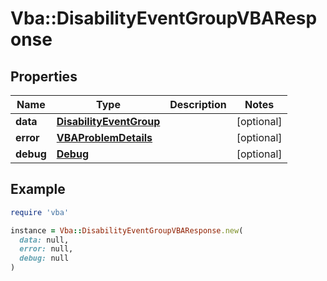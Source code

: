 # Vba::DisabilityEventGroupVBAResponse

## Properties

| Name | Type | Description | Notes |
| ---- | ---- | ----------- | ----- |
| **data** | [**DisabilityEventGroup**](DisabilityEventGroup.md) |  | [optional] |
| **error** | [**VBAProblemDetails**](VBAProblemDetails.md) |  | [optional] |
| **debug** | [**Debug**](Debug.md) |  | [optional] |

## Example

```ruby
require 'vba'

instance = Vba::DisabilityEventGroupVBAResponse.new(
  data: null,
  error: null,
  debug: null
)
```

